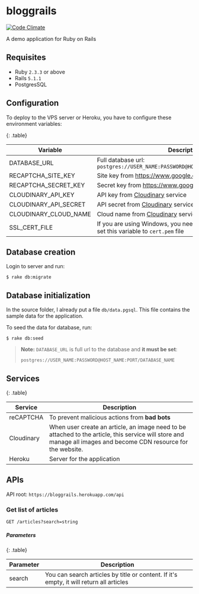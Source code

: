 # bloggrails

[![Code Climate](https://codeclimate.com/github/hckhanh/bloggrails/badges/gpa.svg)](https://codeclimate.com/github/hckhanh/bloggrails)

A demo application for Ruby on Rails

## Requisites

* Ruby `2.3.3` or above
* Rails `5.1.1`
* PostgresSQL

## Configuration

To deploy to the VPS server or Heroku, you have to configure these environment variables:

{: .table}

| Variable              | Description                                                                                     |
|-----------------------|-------------------------------------------------------------------------------------------------|
| DATABASE_URL          | Full database url: `postgres://USER_NAME:PASSWORD@HOST_NAME:PORT/DATABASE_NAME`                 |
| RECAPTCHA_SITE_KEY    | Site key from https://www.google.com/recaptcha/admin                                            |
| RECAPTCHA_SECRET_KEY  | Secret key from https://www.google.com/recaptcha/admin                                          |
| CLOUDINARY_API_KEY    | API key from [Cloudinary](http://cloudinary.com/) service                                       |
| CLOUDINARY_API_SECRET | API secret from [Cloudinary](http://cloudinary.com/) service                                    |
| CLOUDINARY_CLOUD_NAME | Cloud name from [Cloudinary](http://cloudinary.com/) service                                    |
| SSL_CERT_FILE         | If you are using Windows, you need to download OpenSSL and set this variable to `cert.pem` file |

## Database creation

Login to server and run:

~~~
$ rake db:migrate
~~~

## Database initialization

In the source folder, I already put a file `db/data.pgsql`.
This file contains the sample data for the application.

To seed the data for database, run:

~~~
$ rake db:seed
~~~

> **Note:** `DATABASE_URL` is full url to the database and **it must be set**:
>
> ~~~
> postgres://USER_NAME:PASSWORD@HOST_NAME:PORT/DATABASE_NAME
> ~~~

## Services

{: .table}

| Service    | Description                                                                                                                                                      |
|------------|------------------------------------------------------------------------------------------------------------------------------------------------------------------|
| reCAPTCHA  | To prevent malicious actions from **bad bots**                                                                                                                   |
| Cloudinary | When user create an article, an image need to be attached to the article, this service will store and manage all images and become CDN resource for the website. |
| Heroku     | Server for the application                                                                                                                                       |                                                                                                                                    |

## APIs

API root: `https://bloggrails.herokuapp.com/api`

### Get list of articles

~~~
GET /articles?search=string
~~~

##### Parameters

{: .table}

| Parameter | Description                                                                             |
|-----------|-----------------------------------------------------------------------------------------|
| search    | You can search articles by title or content. If it's empty, it will return all articles |
